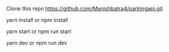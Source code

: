 Clone this repo https://github.com/Manishbatra4/parkingapi.git

yarn install or npm install

yarn start or npm run start

yarn dev or npm run dev

